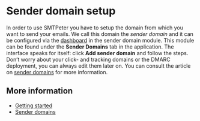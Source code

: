# Sender domain setup

In order to use SMTPeter you have to setup the domain from which you want
to send your emails. We call this domain the *sender domain* and it can 
be configured via the [dashboard](dashboard) in the sender domain module. 
This module can be found under the **Sender Domains** tab in the application. 
The interface speaks for itself: click **Add sender domain** and follow the steps.
Don’t worry about your click- and tracking domains or the DMARC deployment, 
you can always edit them later on. You can consult the article on 
[sender domains](./sender-domains) for more information.

## More information

* [Getting started](./introduction)
* [Sender domains](./sender-domains)
